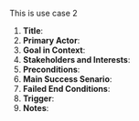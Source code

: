 This is use case 2

1. **Title**: 
2. **Primary Actor**:
3. **Goal in Context**:
4. **Stakeholders and Interests**:
5. **Preconditions**:
6. **Main Success Senario**: 
7. **Failed End Conditions**:
8. **Trigger**:
9. **Notes**:
